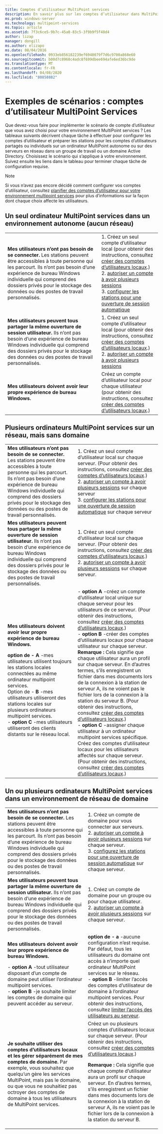 ```yaml
---
title: Comptes d’utilisateur MultiPoint services
description: En savoir plus sur les comptes d’utilisateur dans MultiPoint services, en particulier sur le type à utiliser pour différents scénarios
ms.prod: windows-server
ms.technology: multipoint-services
ms.topic: article
ms.assetid: 7f3c6ce5-9b7c-45a0-83c5-3f9b9f5f48d4
author: lizap
manager: dongill
ms.author: elizapo
ms.date: 08/04/2016
ms.openlocfilehash: 0933eb856182239ef6940079f7d6c9700a868e60
ms.sourcegitcommit: b00d7c8968c4adc8f699dbee694afe6ed36bc9de
ms.translationtype: MT
ms.contentlocale: fr-FR
ms.lasthandoff: 04/08/2020
ms.locfileid: "80858882"
---
```

# <a name="example-scenarios-multipoint-services-user-accounts"></a>Exemples de scénarios : comptes d’utilisateur MultiPoint Services
Que devez-vous faire pour implémenter le scénario de compte d’utilisateur que vous avez choisi pour votre environnement MultiPoint services ? Les tableaux suivants décrivent chaque tâche à effectuer pour configurer les comptes d’utilisateur et préparer les stations pour les comptes d’utilisateurs partagés ou individuels sur un ordinateur MultiPoint autonome ou sur des serveurs en réseau dans un groupe de travail ou un domaine Active Directory. Choisissez le scénario qui s’applique à votre environnement. Suivez ensuite les liens dans le tableau pour terminer chaque tâche de configuration requise.  
  
> [!NOTE]  
> Si vous n’avez pas encore décidé comment configurer vos comptes d’utilisateur, consultez [planifier des comptes d’utilisateur pour votre environnement multipoint services](Plan-user-accounts-for-your-MultiPoint-services-environment.md) pour plus d’informations sur la façon dont chaque choix affecte les utilisateurs.  
  
## <a name="single-multipoint-services-computer-in-a-stand-alone-environment-no-network"></a>Un seul ordinateur MultiPoint services dans un environnement autonome (aucun réseau)  
  
|||  
|-|-|  
|**Mes utilisateurs n’ont pas besoin de se connecter.** Les stations peuvent être accessibles à toute personne qui les parcourt. Ils n’ont pas besoin d’une expérience de bureau Windows individuelle qui comprend des dossiers privés pour le stockage des données ou des postes de travail personnalisés.|1. Créez un seul compte d’utilisateur local (pour obtenir des instructions, consultez [créer des comptes d’utilisateurs locaux](Create-local-user-accounts.md).)<br />2. [autoriser un compte à avoir plusieurs sessions](Allow-one-account-to-have-multiple-sessions.md)<br />3. [configurer les stations pour une ouverture de session automatique](Configure-stations-for-automatic-logon.md)|  
|**Mes utilisateurs peuvent tous partager la même ouverture de session utilisateur.** Ils n’ont pas besoin d’une expérience de bureau Windows individuelle qui comprend des dossiers privés pour le stockage des données ou des postes de travail personnalisés.|1. Créez un seul compte d’utilisateur local (pour obtenir des instructions, consultez [créer des comptes d’utilisateurs locaux](Create-local-user-accounts.md).)<br />2. [autoriser un compte à avoir plusieurs sessions](Allow-one-account-to-have-multiple-sessions.md)|  
|**Mes utilisateurs doivent avoir leur propre expérience de bureau Windows.**|Créez un compte d’utilisateur local pour chaque utilisateur (pour obtenir des instructions, consultez [créer des comptes d’utilisateurs locaux](Create-local-user-accounts.md).)|  
  
## <a name="multiple-multipoint-services-computers-on-a-network-but-with-no-domain"></a>Plusieurs ordinateurs MultiPoint services sur un réseau, mais sans domaine  
  
|||  
|-|-|  
|**Mes utilisateurs n’ont pas besoin de se connecter.** Les stations peuvent être accessibles à toute personne qui les parcourt. Ils n’ont pas besoin d’une expérience de bureau Windows individuelle qui comprend des dossiers privés pour le stockage des données ou des postes de travail personnalisés.|1. Créez un seul compte d’utilisateur local sur chaque serveur. (Pour obtenir des instructions, consultez [créer des comptes d’utilisateurs locaux](Create-local-user-accounts.md).)<br />2. [autoriser un compte à avoir plusieurs sessions](Allow-one-account-to-have-multiple-sessions.md) sur chaque serveur<br />3. [configurer les stations pour une ouverture de session automatique](Configure-stations-for-automatic-logon.md) sur chaque serveur|  
|**Mes utilisateurs peuvent tous partager la même ouverture de session utilisateur.** Ils n’ont pas besoin d’une expérience de bureau Windows individuelle qui comprend des dossiers privés pour le stockage des données ou des postes de travail personnalisés.|1. Créez un seul compte d’utilisateur local sur chaque serveur. (Pour obtenir des instructions, consultez [créer des comptes d’utilisateurs locaux](Create-local-user-accounts.md).)<br />2. [autoriser un compte à avoir plusieurs sessions](Allow-one-account-to-have-multiple-sessions.md) sur chaque serveur.|  
|**Mes utilisateurs doivent avoir leur propre expérience de bureau Windows.**<p>**option de -   A** -mes utilisateurs utilisent toujours les stations locales connectées au même ordinateur multipoint services.<br />Option de -   **B** -mes utilisateurs utiliseront des stations locales sur plusieurs ordinateurs multipoint services.<br />-   **option C** -mes utilisateurs utiliseront des clients distants sur le réseau local.|-   **option A** -créez un compte d’utilisateur local unique sur chaque serveur pour les utilisateurs de ce serveur. (Pour obtenir des instructions, consultez [créer des comptes d’utilisateurs locaux](Create-local-user-accounts.md).)<br />-   **option B** -créer des comptes d’utilisateurs locaux pour chaque utilisateur sur chaque serveur. **Remarque :** Cela signifie que chaque utilisateur aura un profil sur chaque serveur. En d’autres termes, s’ils enregistrent un fichier dans mes documents lors de la connexion à la station de serveur A, ils ne voient pas le fichier lors de la connexion à la station du serveur B. (Pour obtenir des instructions, consultez [créer des comptes d’utilisateurs locaux](Create-local-user-accounts.md).)<br />-   **option C** -assigner chaque utilisateur à un ordinateur multipoint services spécifique. Créez des comptes d’utilisateur locaux pour les utilisateurs affectés sur chaque serveur. (Pour obtenir des instructions, consultez [créer des comptes d’utilisateurs locaux](Create-local-user-accounts.md).)|  
  
## <a name="one-or-more-multipoint-services-computers-in-a-domain-network-environment"></a>Un ou plusieurs ordinateurs MultiPoint services dans un environnement de réseau de domaine  
  
|||  
|-|-|  
|**Mes utilisateurs n’ont pas besoin de se connecter.** Les stations peuvent être accessibles à toute personne qui les parcourt. Ils n’ont pas besoin d’une expérience de bureau Windows individuelle qui comprend des dossiers privés pour le stockage des données ou des postes de travail personnalisés.|1. Créez un compte de domaine pour vous connecter aux serveurs.<br />2. [autoriser un compte à avoir plusieurs sessions](Allow-one-account-to-have-multiple-sessions.md) sur chaque serveur.<br />3. [configurez les stations pour une ouverture de session automatique](Configure-stations-for-automatic-logon.md) sur chaque serveur.|  
|**Mes utilisateurs peuvent tous partager la même ouverture de session utilisateur.** Ils n’ont pas besoin d’une expérience de bureau Windows individuelle qui comprend des dossiers privés pour le stockage des données ou des postes de travail personnalisés.|1. Créez un compte de domaine pour un groupe ou pour chaque utilisateur.<br />2. [autoriser un compte à avoir plusieurs sessions](Allow-one-account-to-have-multiple-sessions.md) sur chaque serveur.|  
|**Mes utilisateurs doivent avoir leur propre expérience de bureau Windows.**<p>-   **option A** -tout utilisateur disposant d’un compte de domaine peut utiliser l’ordinateur multipoint services.<br />-   **option B** -je souhaite limiter les comptes de domaine qui peuvent accéder au serveur.|**option de -   a** -aucune configuration n’est requise. Par défaut, tous les utilisateurs du domaine ont accès à n’importe quel ordinateur MultiPoint services sur le réseau.<br />-   **option B** -limiter l’accès des comptes d’utilisateur de domaine à l’ordinateur multipoint services. Pour obtenir des instructions, consultez [limiter l’accès des utilisateurs au serveur](limit-users--access-to-the-server-in-multipoint-services.md).|  
|**Je souhaite utiliser des comptes d’utilisateurs locaux et les gérer séparément de mes comptes de domaine.** Par exemple, vous souhaitez que quelqu’un gère les services MultiPoint, mais pas le domaine, ou que vous ne souhaitiez pas octroyer des comptes de domaine à tous les utilisateurs de MultiPoint services.|Créez un ou plusieurs comptes d’utilisateurs locaux sur chaque serveur. (Pour obtenir des instructions, consultez [créer des comptes d’utilisateurs locaux](Create-local-user-accounts.md).)<p>**Remarque :** Cela signifie que chaque compte d’utilisateur aura un profil sur chaque serveur. En d’autres termes, s’ils enregistrent un fichier dans mes documents lors de la connexion à la station de serveur A, ils ne voient pas le fichier lors de la connexion à la station du serveur B.|  
